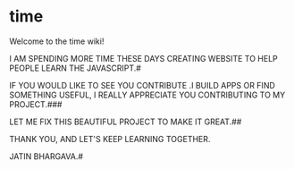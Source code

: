# time
Welcome to the time wiki!

I AM SPENDING MORE TIME THESE DAYS CREATING WEBSITE TO HELP PEOPLE LEARN THE JAVASCRIPT.#

IF YOU WOULD LIKE TO SEE YOU CONTRIBUTE .I BUILD APPS OR FIND SOMETHING USEFUL, I REALLY APPRECIATE YOU CONTRIBUTING TO MY PROJECT.###

LET ME FIX THIS BEAUTIFUL PROJECT TO MAKE IT GREAT.##

THANK YOU, AND LET'S KEEP LEARNING TOGETHER.

JATIN BHARGAVA.#
